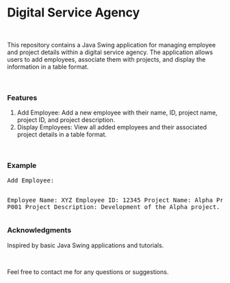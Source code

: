 <h1>Digital Service Agency</h1>
<br>
<p>This repository contains a Java Swing application for managing employee and project details within a digital service agency. 
  The application allows users to add employees, associate them with projects, and display the information in a table format.</p>
  <br>
<h3>Features</h3>
<ol>
  <li>Add Employee: Add a new employee with their name, ID, project name, project ID, and project description.</li>
  <li>Display Employees: View all added employees and their associated project details in a table format.</li>
</ol>
<br>
<h3>Example</h3>
<pre>
Add Employee:

Employee Name: XYZ
Employee ID: 12345
Project Name: Alpha
Project ID: P001
Project Description: Development of the Alpha project.</pre>

<h3>Acknowledgments</h3>
<p>Inspired by basic Java Swing applications and tutorials.</p>
<br>
<p>Feel free to contact me for any questions or suggestions.</p>

